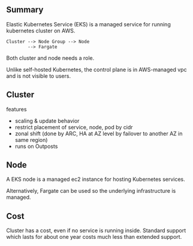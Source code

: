 ## Summary

Elastic Kubernetes Service (EKS) is a managed service for running kubernetes cluster on AWS.

```
Cluster --> Node Group --> Node
		--> Fargate
```

Both cluster and node needs a role.

Unlike self-hosted Kubernetes, the control plane is in AWS-managed vpc and is not visible to users.

## Cluster

features
- scaling & update behavior
- restrict placement of service, node, pod by cidr
- zonal shift (done by ARC, HA at AZ level by failover to another AZ in same region)
- runs on Outposts

## Node

A EKS node is a managed ec2 instance for hosting Kubernetes services.

Alternatively, Fargate can be used so the underlying infrastructure is managed.

## Cost

Cluster has a cost, even if no service is running inside. Standard support which lasts for about one year costs much less than extended support.
